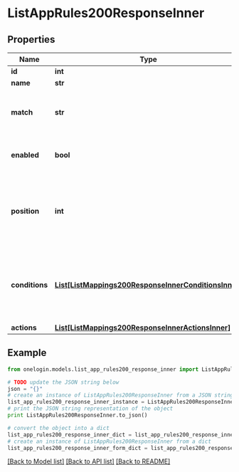# ListAppRules200ResponseInner


## Properties
Name | Type | Description | Notes
------------ | ------------- | ------------- | -------------
**id** | **int** | App Rule ID | [optional] 
**name** | **str** | Rule Name | [optional] 
**match** | **str** | Indicates how conditions should be matched. | [optional] 
**enabled** | **bool** | Indicates if the rule is enabled or not. | [optional] 
**position** | **int** | Indicates the order of the rule. When &#x60;null&#x60; this will default to last position. | [optional] 
**conditions** | [**List[ListMappings200ResponseInnerConditionsInner]**](ListMappings200ResponseInnerConditionsInner.md) | An array of conditions that the user must meet in order for the rule to be applied. | [optional] 
**actions** | [**List[ListMappings200ResponseInnerActionsInner]**](ListMappings200ResponseInnerActionsInner.md) |  | [optional] 

## Example

```python
from onelogin.models.list_app_rules200_response_inner import ListAppRules200ResponseInner

# TODO update the JSON string below
json = "{}"
# create an instance of ListAppRules200ResponseInner from a JSON string
list_app_rules200_response_inner_instance = ListAppRules200ResponseInner.from_json(json)
# print the JSON string representation of the object
print ListAppRules200ResponseInner.to_json()

# convert the object into a dict
list_app_rules200_response_inner_dict = list_app_rules200_response_inner_instance.to_dict()
# create an instance of ListAppRules200ResponseInner from a dict
list_app_rules200_response_inner_form_dict = list_app_rules200_response_inner.from_dict(list_app_rules200_response_inner_dict)
```
[[Back to Model list]](../README.md#documentation-for-models) [[Back to API list]](../README.md#documentation-for-api-endpoints) [[Back to README]](../README.md)


